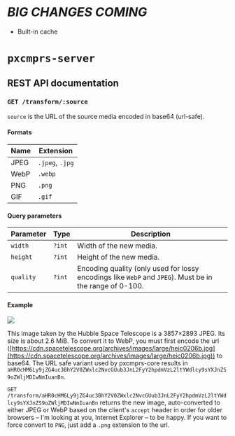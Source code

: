 # **_BIG CHANGES COMING_**

- Built-in cache

# `pxcmprs-server`

## REST API documentation

### `GET /transform/:source`

`source` is the URL of the source media encoded in base64 (url-safe).

#### Formats

| Name | Extension       |
| ---- | --------------- |
| JPEG | `.jpeg`, `.jpg` |
| WebP | `.webp`         |
| PNG  | `.png`          |
| GIF  | `.gif`          |

#### Query parameters

| Parameter | Type   | Description                                                                                                |
| --------- | ------ | ---------------------------------------------------------------------------------------------------------- |
| `width`   | `?int` | Width of the new media.                                                                                    |
| `height`  | `?int` | Height of the new media.                                                                                   |
| `quality` | `?int` | Encoding quality (only used for lossy encodings like `WebP` and `JPEG`). Must be in the range of 0-100. |

#### Example

![](https://cdn.spacetelescope.org/archives/images/large/heic0206b.jpg)

This image taken by the Hubble Space Telescope is a 3857×2893 JPEG. Its size is about 2.6 MiB. To convert it to WebP, you must first encode the url ([https://cdn.spacetelescope.org/archives/images/large/heic0206b.jpg](https://cdn.spacetelescope.org/archives/images/large/heic0206b.jpg)) to base64. The URL safe variant used by pxcmprs-core results in `aHR0cHM6Ly9jZG4uc3BhY2V0ZWxlc2NvcGUub3JnL2FyY2hpdmVzL2ltYWdlcy9sYXJnZS9oZWljMDIwNmIuanBn`.

`GET /transform/aHR0cHM6Ly9jZG4uc3BhY2V0ZWxlc2NvcGUub3JnL2FyY2hpdmVzL2ltYWdlcy9sYXJnZS9oZWljMDIwNmIuanBn` returns the new image, auto-converted to either JPEG or WebP based on the client's `accept` header in order for older browsers – I'm looking at you, Internet Explorer – to be happy. If you want to force convert to `PNG`, just add a `.png` extension to the url.
